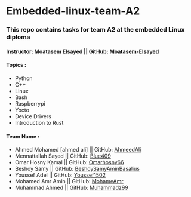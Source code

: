 # Embedded-linux-team-A2
### This repo contains tasks for team A2 at the embedded Linux diploma 
#### Instructor: Moatasem Elsayed  ||  GitHub: [Moatasem-Elsayed](https://github.com/Moatasem-Elsayed)

#### Topics :         
- Python
- C++
- Linux
- Bash
- Raspberrypi
- Yocto
- Device Drivers 
- Introduction to Rust
          
#### Team Name : 
- Ahmed Mohamed [ahmed ali]	                    ||  GitHub: [AhmeedAli](https://github.com/ahmeedali)
- Mennattallah Sayed                	          ||  GitHub: [Blue409](https://github.com/blue409)
- Omar Hosny Kamal                   	          ||  GitHub: [Omarhosny66](https://github.com/omarhosny66)
- Beshoy Samy	                              ||  GitHub: [BeshoySamyAminBasalius](https://github.com/BeshoySamyAminBasalius)
- Youssef Adel            	                    ||  GitHub: [Youssef1502](https://github.com/Youssef1502)
- Mohamed Amr Amin	                              ||  GitHub: [MohameAmr](https://github.com/MohameAmr)
- Muhammad Ahmed                                  ||  GitHub: [Muhammadz99](https://github.com/muhammadz99)

